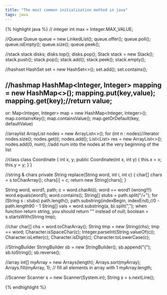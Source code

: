 ```yaml
---
title: "The most common initialization method in java"
tags: java
---
```

{% highlight java %}
// integer
int max = Integer.MAX_VALUE;


//Queue
Queue<Integer> queue = new LinkedList<Integer>();
queue.offer();
queue.poll();
queue.isEmpty();
queue.size();
queue.peek();

//stack
stack<int> disks;
disks.top();
disks.pop();
Stack<Integer> stack = new Stack<Integer>();
stack.push();
stack.pop();
stack.add();
stack.peek();
stack.empty();

//hashset
HashSet<Integer> set = new HashSet<>();
set.add();
set.contains();

//hashmap
HashMap<Integer, Integer> mapping = new HashMap<>();
mapping.put(key,value);
mapping.get(key);//return value;
-----
or:
Map<Integer, Integer> map = new HashMap<Integer, Integer>();
map.containsKey();
map.containsValue();
map.getOrDefault(key, defaultValue)

//arraylist
ArrayList<Integer> nodes = new ArrayList<>();
for (int n : nodes)//iterator
nodes.size();
nodes.get(i);
nodes.add();
List<List<Integer>> res = new ArrayList<>();
nodes.add(0, num); //add num into the nodes at the very beginning of the list 

//class
class Coordinate {
	int x, y;
	public Coordinate(int x, int y) {
		this.x = x;
		this.y = y;
	}
}

//string & chars
    private String replace(String word, int i, int c) {
        char[] chars = s.toCharArray();
        chars[i] = c;
        return new String[chars];
    }

String word, word1, path;
c = word.charAt(i);
word == word1 (wrong!!!)
word.equals(word1);
word.contains();
String[] stubs = path.split("/+");
for (String s : stubs)
path.length();
path.substring(indexBegin, indexEnd);//0 - path.length90 - 1
String[] vals = word.substring(a, b).split(",");
when function return string, you should return "" instead of null;
boolean = s.startsWith(String tmp);

//char
char[] chs = word.toCharArray();
String tmp = new String(chs);
tmp == word;
Character.isSpaceChar(c);
Integer.parseInt(String.valueOf(c));
Character.isLetter(c);
Character.isDigit(c);
Character.toLowerCase(c);


//StringBuilder
StringBuilder sb = new StringBuilder();
sb.append("{");
sb.toString();
sb.reverse();

//array
int[] myArray = new Arrays(length);
Arrays.sort(myArray);
Arrays.fill(myArray, 1); // fill all elements in array with 1
myArray.length;

//Scanner
Scanner s = new Scanner(System.in);
String s = s.nextLine();

{% endhighlight %}
